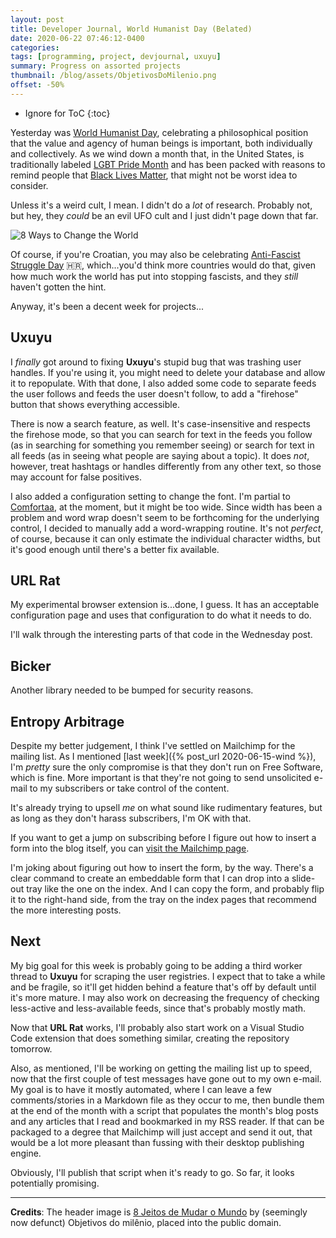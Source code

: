 ```yaml
---
layout: post
title: Developer Journal, World Humanist Day (Belated)
date: 2020-06-22 07:46:12-0400
categories:
tags: [programming, project, devjournal, uxuyu]
summary: Progress on assorted projects
thumbnail: /blog/assets/ObjetivosDoMilenio.png
offset: -50%
---
```


* Ignore for ToC
{:toc}

Yesterday was [World Humanist Day](https://en.wikipedia.org/wiki/World_Humanist_Day), celebrating a philosophical position that the value and agency of human beings is important, both individually and collectively.  As we wind down a month that, in the United States, is traditionally labeled [LGBT Pride Month](https://en.wikipedia.org/wiki/Gay_pride#LGBT_Pride_Month) and has been packed with reasons to remind people that [Black Lives Matter](https://en.wikipedia.org/wiki/Black_Lives_Matter), that might not be worst idea to consider.

Unless it's a weird cult, I mean.  I didn't do a *lot* of research.  Probably not, but hey, they *could* be an evil UFO cult and I just didn't page down that far.

![8 Ways to Change the World](/blog/assets/ObjetivosDoMilenio.png "8 Ways to Change the World")

Of course, if you're Croatian, you may also be celebrating [Anti-Fascist Struggle Day](https://en.wikipedia.org/wiki/Anti-Fascist_Struggle_Day) 🇭🇷, which...you'd think more countries would do that, given how much work the world has put into stopping fascists, and they *still* haven't gotten the hint.

Anyway, it's been a decent week for projects...

## Uxuyu

I *finally* got around to fixing **Uxuyu**'s stupid bug that was trashing user handles.  If you're using it, you might need to delete your database and allow it to repopulate.  With that done, I also added some code to separate feeds the user follows and feeds the user doesn't follow, to add a "firehose" button that shows everything accessible.

There is now a search feature, as well.  It's case-insensitive and respects the firehose mode, so that you can search for text in the feeds you follow (as in searching for something you remember seeing) or search for text in all feeds (as in seeing what people are saying about a topic).  It does *not*, however, treat hashtags or handles differently from any other text, so those may account for false positives.

I also added a configuration setting to change the font.  I'm partial to [Comfortaa](https://www.deviantart.com/aajohan/art/Comfortaa-font-105395949), at the moment, but it might be too wide.  Since width has been a problem and word wrap doesn't seem to be forthcoming for the underlying control, I decided to manually add a word-wrapping routine.  It's not *perfect*, of course, because it can only estimate the individual character widths, but it's good enough until there's a better fix available.

## URL Rat

My experimental browser extension is...done, I guess.  It has an acceptable configuration page and uses that configuration to do what it needs to do.

I'll walk through the interesting parts of that code in the Wednesday post.

## Bicker

Another library needed to be bumped for security reasons.

## Entropy Arbitrage

Despite my better judgement, I think I've settled on Mailchimp for the mailing list.  As I mentioned [last week]({% post_url 2020-06-15-wind %}), I'm *pretty* sure the only compromise is that they don't run on Free Software, which is fine.  More important is that they're not going to send unsolicited e-mail to my subscribers or take control of the content.

It's already trying to upsell *me* on what sound like rudimentary features, but as long as they don't harass subscribers, I'm OK with that.

If you want to get a jump on subscribing before I figure out how to insert a form into the blog itself, you can [visit the Mailchimp page](https://entropy-arbitrage.mailchimpsites.com/).

I'm joking about figuring out how to insert the form, by the way.  There's a clear command to create an embeddable form that I can drop into a slide-out tray like the one on the index.  And I can copy the form, and probably flip it to the right-hand side, from the tray on the index pages that recommend the more interesting posts.

## Next

My big goal for this week is probably going to be adding a third worker thread to **Uxuyu** for scraping the user registries.  I expect that to take a while and be fragile, so it'll get hidden behind a feature that's off by default until it's more mature.  I may also work on decreasing the frequency of checking less-active and less-available feeds, since that's probably mostly math.

Now that **URL Rat** works, I'll probably also start work on a Visual Studio Code extension that does something similar, creating the repository tomorrow.

Also, as mentioned, I'll be working on getting the mailing list up to speed, now that the first couple of test messages have gone out to my own e-mail.  My goal is to have it mostly automated, where I can leave a few comments/stories in a Markdown file as they occur to me, then bundle them at the end of the month with a script that populates the month's blog posts and any articles that I read and bookmarked in my RSS reader.  If that can be packaged to a degree that Mailchimp will just accept and send it out, that would be a lot more pleasant than fussing with their desktop publishing engine.

Obviously, I'll publish that script when it's ready to go.  So far, it looks potentially promising.

* * *

**Credits**:  The header image is [8 Jeitos de Mudar o Mundo](https://commons.wikimedia.org/wiki/File:Metas.jpg) by (seemingly now defunct) Objetivos do milênio, placed into the public domain.
